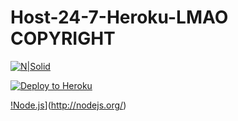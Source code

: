# Host-24-7-Heroku-LMAO COPYRIGHT
[![N|Solid](https://nodei.co/npm/discord.js.png?downloads=true&stars=true)](https://www.npmjs.org/package/discord.js)

[![Deploy to Heroku](https://www.herokucdn.com/deploy/button.png)](https://heroku.com/deploy)

[!Node.js](https://cdn.discordapp.com/attachments/455949846088646657/510053900586450955/nodejs-150x150.png)](http://nodejs.org/)
